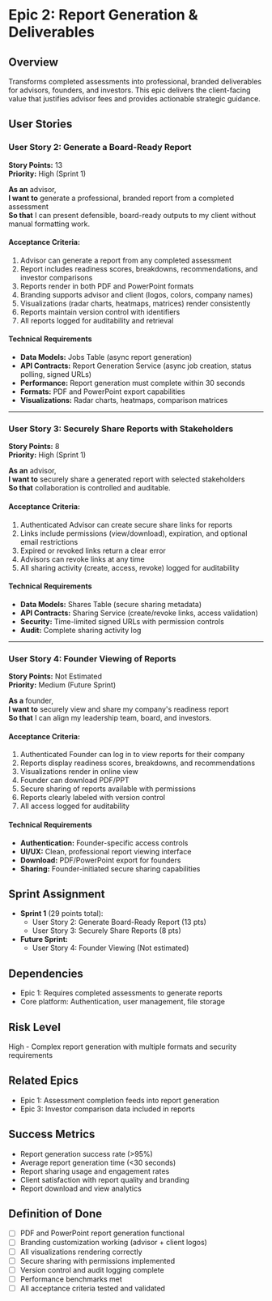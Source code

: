 # Epic 2: Report Generation & Deliverables

## Overview
Transforms completed assessments into professional, branded deliverables for advisors, founders, and investors. This epic delivers the client-facing value that justifies advisor fees and provides actionable strategic guidance.

## User Stories

### User Story 2: Generate a Board-Ready Report
**Story Points:** 13  
**Priority:** High (Sprint 1)

**As an** advisor,  
**I want to** generate a professional, branded report from a completed assessment  
**So that** I can present defensible, board-ready outputs to my client without manual formatting work.

#### Acceptance Criteria:
1. Advisor can generate a report from any completed assessment
2. Report includes readiness scores, breakdowns, recommendations, and investor comparisons
3. Reports render in both PDF and PowerPoint formats
4. Branding supports advisor and client (logos, colors, company names)
5. Visualizations (radar charts, heatmaps, matrices) render consistently
6. Reports maintain version control with identifiers
7. All reports logged for auditability and retrieval

#### Technical Requirements
- **Data Models:** Jobs Table (async report generation)
- **API Contracts:** Report Generation Service (async job creation, status polling, signed URLs)
- **Performance:** Report generation must complete within 30 seconds
- **Formats:** PDF and PowerPoint export capabilities
- **Visualizations:** Radar charts, heatmaps, comparison matrices

---

### User Story 3: Securely Share Reports with Stakeholders
**Story Points:** 8  
**Priority:** High (Sprint 1)

**As an** advisor,  
**I want to** securely share a generated report with selected stakeholders  
**So that** collaboration is controlled and auditable.

#### Acceptance Criteria:
1. Authenticated Advisor can create secure share links for reports
2. Links include permissions (view/download), expiration, and optional email restrictions
3. Expired or revoked links return a clear error
4. Advisors can revoke links at any time
5. All sharing activity (create, access, revoke) logged for auditability

#### Technical Requirements
- **Data Models:** Shares Table (secure sharing metadata)
- **API Contracts:** Sharing Service (create/revoke links, access validation)
- **Security:** Time-limited signed URLs with permission controls
- **Audit:** Complete sharing activity log

---

### User Story 4: Founder Viewing of Reports
**Story Points:** Not Estimated  
**Priority:** Medium (Future Sprint)

**As a** founder,  
**I want to** securely view and share my company's readiness report  
**So that** I can align my leadership team, board, and investors.

#### Acceptance Criteria:
1. Authenticated Founder can log in to view reports for their company
2. Reports display readiness scores, breakdowns, and recommendations
3. Visualizations render in online view
4. Founder can download PDF/PPT
5. Secure sharing of reports available with permissions
6. Reports clearly labeled with version control
7. All access logged for auditability

#### Technical Requirements
- **Authentication:** Founder-specific access controls
- **UI/UX:** Clean, professional report viewing interface
- **Download:** PDF/PowerPoint export for founders
- **Sharing:** Founder-initiated secure sharing capabilities

## Sprint Assignment
- **Sprint 1** (29 points total):
  - User Story 2: Generate Board-Ready Report (13 pts)
  - User Story 3: Securely Share Reports (8 pts)
- **Future Sprint:**
  - User Story 4: Founder Viewing (Not estimated)

## Dependencies
- Epic 1: Requires completed assessments to generate reports
- Core platform: Authentication, user management, file storage

## Risk Level
High - Complex report generation with multiple formats and security requirements

## Related Epics
- Epic 1: Assessment completion feeds into report generation
- Epic 3: Investor comparison data included in reports

## Success Metrics
- Report generation success rate (>95%)
- Average report generation time (<30 seconds)
- Report sharing usage and engagement rates
- Client satisfaction with report quality and branding
- Report download and view analytics

## Definition of Done
- [ ] PDF and PowerPoint report generation functional
- [ ] Branding customization working (advisor + client logos)
- [ ] All visualizations rendering correctly
- [ ] Secure sharing with permissions implemented
- [ ] Version control and audit logging complete
- [ ] Performance benchmarks met
- [ ] All acceptance criteria tested and validated
